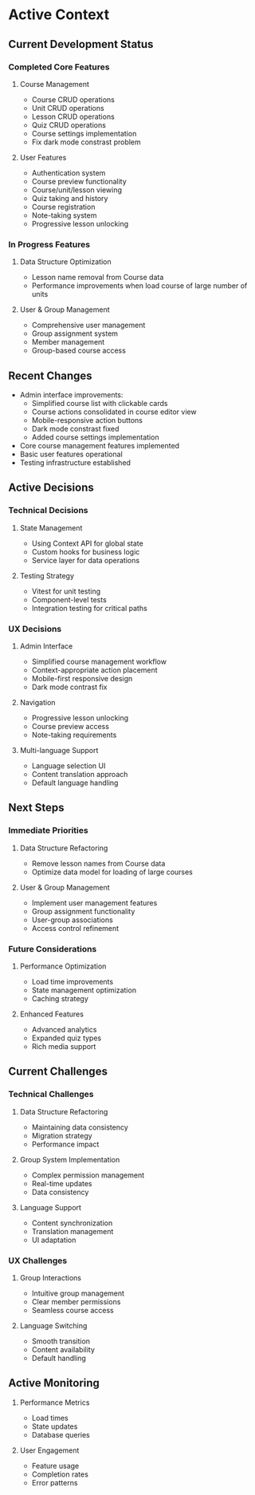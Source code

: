 # Active Context

## Current Development Status

### Completed Core Features
1. Course Management
   - Course CRUD operations
   - Unit CRUD operations
   - Lesson CRUD operations
   - Quiz CRUD operations
   - Course settings implementation
   - Fix dark mode constrast problem

2. User Features
   - Authentication system
   - Course preview functionality
   - Course/unit/lesson viewing
   - Quiz taking and history
   - Course registration
   - Note-taking system
   - Progressive lesson unlocking

### In Progress Features
1. Data Structure Optimization
   - Lesson name removal from Course data
   - Performance improvements when load course of large number of units

2. User & Group Management
   - Comprehensive user management
   - Group assignment system
   - Member management
   - Group-based course access

## Recent Changes
- Admin interface improvements:
  - Simplified course list with clickable cards
  - Course actions consolidated in course editor view
  - Mobile-responsive action buttons
  - Dark mode constrast fixed
  - Added course settings implementation
- Core course management features implemented
- Basic user features operational
- Testing infrastructure established

## Active Decisions

### Technical Decisions
1. State Management
   - Using Context API for global state
   - Custom hooks for business logic
   - Service layer for data operations

2. Testing Strategy
   - Vitest for unit testing
   - Component-level tests
   - Integration testing for critical paths

### UX Decisions
1. Admin Interface
   - Simplified course management workflow
   - Context-appropriate action placement
   - Mobile-first responsive design
   - Dark mode contrast fix

2. Navigation
   - Progressive lesson unlocking
   - Course preview access
   - Note-taking requirements

3. Multi-language Support
   - Language selection UI
   - Content translation approach
   - Default language handling

## Next Steps

### Immediate Priorities
1. Data Structure Refactoring
   - Remove lesson names from Course data
   - Optimize data model for loading of large courses

2. User & Group Management
   - Implement user management features
   - Group assignment functionality
   - User-group associations
   - Access control refinement


### Future Considerations
1. Performance Optimization
   - Load time improvements
   - State management optimization
   - Caching strategy

2. Enhanced Features
   - Advanced analytics
   - Expanded quiz types
   - Rich media support

## Current Challenges

### Technical Challenges
1. Data Structure Refactoring
   - Maintaining data consistency
   - Migration strategy
   - Performance impact

2. Group System Implementation
   - Complex permission management
   - Real-time updates
   - Data consistency

3. Language Support
   - Content synchronization
   - Translation management
   - UI adaptation

### UX Challenges
1. Group Interactions
   - Intuitive group management
   - Clear member permissions
   - Seamless course access

2. Language Switching
   - Smooth transition
   - Content availability
   - Default handling

## Active Monitoring
1. Performance Metrics
   - Load times
   - State updates
   - Database queries

2. User Engagement
   - Feature usage
   - Completion rates
   - Error patterns
